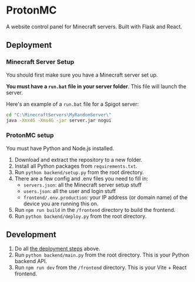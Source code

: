 
# ProtonMC

A website control panel for Minecraft servers.
Built with Flask and React.

## Deployment


### Minecraft Server Setup

You should first make sure you have a Minecraft server set up.

**You must have a `run.bat` file in your server folder**. This file will launch the server.

Here's an example of a `run.bat` file for a Spigot server:
```bat
cd "C:\MinecraftServers\MyRandomServer\"
java -Xmx4G -Xms4G -jar server.jar nogui
```

### ProtonMC setup

You must have Python and Node.js installed.

1. Download and extract the repository to a new folder.
2. Install all Python packages from `requirements.txt`.
3. Run `python backend/setup.py` from the root directory.
4. There are a few config and .env files you need to fill in:
    - `servers.json`: all the Minecraft server setup stuff
    - `users.json`: all the user and login stuff
    - `frontend/.env.production`: your IP address (or domain name) of the device you are running this on.
5. Run `npm run build` in the `/frontend` directory to build the frontend.
6. Run `python backend/deploy.py` from the root directory.


## Development

1. Do all [the deployment steps](#deployment) above.
2. Run `python backend/main.py` from the root directory. This is your Python backend API.
3. Run `npm run dev` from the `/frontend` directory. This is your Vite + React frontend.
